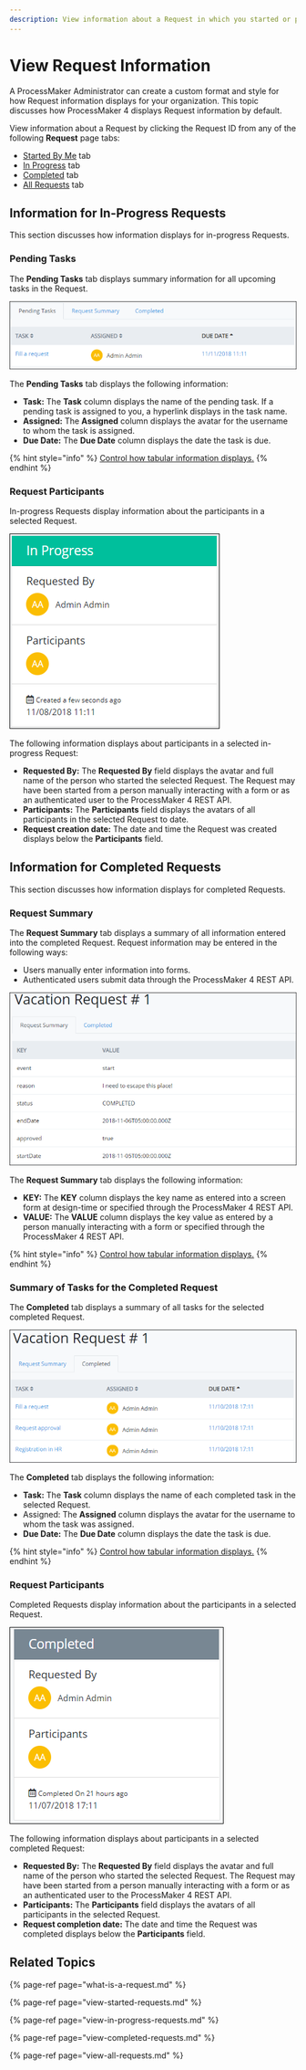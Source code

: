 ```yaml
---
description: View information about a Request in which you started or participated.
---
```


# View Request Information

A ProcessMaker Administrator can create a custom format and style for how Request information displays for your organization. This topic discusses how ProcessMaker 4 displays Request information by default.

View information about a Request by clicking the Request ID from any of the following **Request** page tabs:

* [Started By Me](view-started-requests.md) tab
* [In Progress](view-in-progress-requests.md) tab
* [Completed](view-completed-requests.md) tab
* [All Requests](view-all-requests.md) tab

## Information for In-Progress Requests

This section discusses how information displays for in-progress Requests.

### Pending Tasks

The **Pending Tasks** tab displays summary information for all upcoming tasks in the Request.

![Pending Tasks tab for an in-progress Request](../../.gitbook/assets/pending-tasks-request.png)

The **Pending Tasks** tab displays the following information:

* **Task:** The **Task** column displays the name of the pending task. If a pending task is assigned to you, a hyperlink displays in the task name.
* **Assigned:** The **Assigned** column displays the avatar for the username to whom the task is assigned.
* **Due Date:** The **Due Date** column displays the date the task is due.

{% hint style="info" %}
[Control how tabular information displays.](../control-how-requests-display-in-a-tab.md)
{% endhint %}

### Request Participants

In-progress Requests display information about the participants in a selected Request.

![Request participant information for an in-progress Request](../../.gitbook/assets/in-progress-request-participants-request.png)

The following information displays about participants in a selected in-progress Request:

* **Requested By:** The **Requested By** field displays the avatar and full name of the person who started the selected Request. The Request may have been started from a person manually interacting with a form or as an authenticated user to the ProcessMaker 4 REST API.
* **Participants:** The **Participants** field displays the avatars of all participants in the selected Request to date.
* **Request creation date:** The date and time the Request was created displays below the **Participants** field.

## Information for Completed Requests

This section discusses how information displays for completed Requests.

### Request Summary

The **Request Summary** tab displays a summary of all information entered into the completed Request. Request information may be entered in the following ways:

* Users manually enter information into forms.
* Authenticated users submit data through the ProcessMaker 4 REST API.

![Request Summary tab for a completed Request](../../.gitbook/assets/request-summary-request.png)

The **Request Summary** tab displays the following information:

* **KEY:** The **KEY** column displays the key name as entered into a screen form at design-time or specified through the ProcessMaker 4 REST API.
* **VALUE:** The **VALUE** column displays the key value as entered by a person manually interacting with a form or specified through the ProcessMaker 4 REST API.

{% hint style="info" %}
[Control how tabular information displays.](../control-how-requests-display-in-a-tab.md)
{% endhint %}

### Summary of Tasks for the Completed Request

The **Completed** tab displays a summary of all tasks for the selected completed Request.

![Completed tab for a completed Request](../../.gitbook/assets/completed-tasks-request.png)

The **Completed** tab displays the following information:

* **Task:** The **Task** column displays the name of each completed task in the selected Request. 
* Assigned: The **Assigned** column displays the avatar for the username to whom the task was assigned.
* **Due Date:** The **Due Date** column displays the date the task is due.

{% hint style="info" %}
[Control how tabular information displays.](../control-how-requests-display-in-a-tab.md)
{% endhint %}

### Request Participants

Completed Requests display information about the participants in a selected Request.

![Request participant information for a completed Request](../../.gitbook/assets/completed-request-participants-request.png)

The following information displays about participants in a selected completed Request:

* **Requested By:** The **Requested By** field displays the avatar and full name of the person who started the selected Request. The Request may have been started from a person manually interacting with a form or as an authenticated user to the ProcessMaker 4 REST API.
* **Participants:** The **Participants** field displays the avatars of all participants in the selected Request.
* **Request completion date:** The date and time the Request was completed displays below the **Participants** field.

## Related Topics

{% page-ref page="what-is-a-request.md" %}

{% page-ref page="view-started-requests.md" %}

{% page-ref page="view-in-progress-requests.md" %}

{% page-ref page="view-completed-requests.md" %}

{% page-ref page="view-all-requests.md" %}

